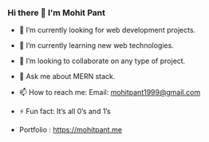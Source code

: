 ### Hi there 👋 I'm Mohit Pant


- 🔭 I’m currently looking for web development projects.
- 🌱 I’m currently learning new web technologies.
- 👯 I’m looking to collaborate on any type of project.
- 💬 Ask me about MERN stack.
- 📫 How to reach me: Email: mohitpant1999@gmail.com
- ⚡ Fun fact: It’s all 0’s and 1’s 

- Portfolio : https://mohitpant.me


